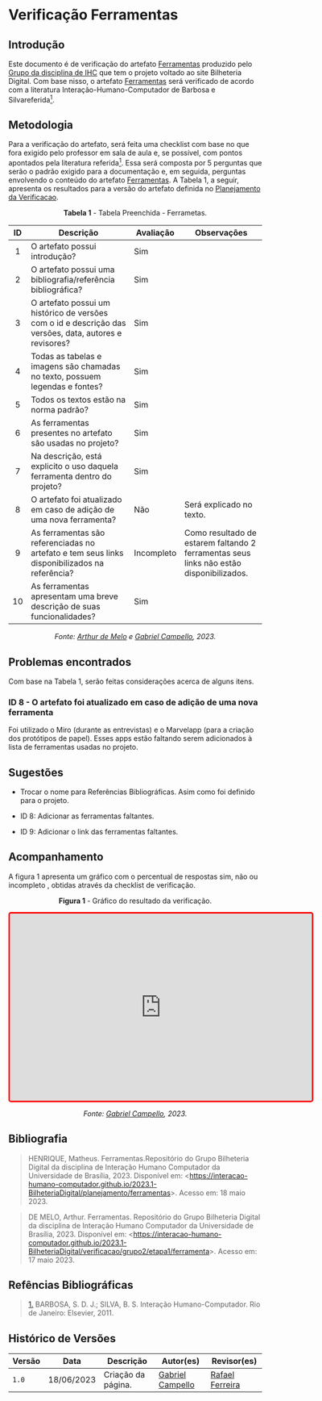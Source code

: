 # Verificação Ferramentas


## Introdução

Este documento é de verificação do artefato [Ferramentas](../../../../planejamento/ferramentas) produzido pelo [Grupo da disciplina de IHC](https://github.com/Interacao-Humano-Computador/2023.1-BilheteriaDigital) que tem o projeto voltado ao site Bilheteria Digital. Com base nisso, o artefato [Ferramentas](../../../../planejamento/ferramentas) será verificado de acordo com a literatura Interação-Humano-Computador de Barbosa e Silvareferida<a id=anchor_1 href="#REF1"><sup>1</sup></a>.

## Metodologia

Para a verificação do artefato, será feita uma checklist com base no que fora exigido pelo professor em sala de aula e, se possível, com pontos apontados pela literatura referida<a id=anchor_1 href="#REF1"><sup>1</sup></a>. Essa será composta por 5 perguntas que serão o padrão exigido para a documentação e, em seguida, perguntas envolvendo o conteúdo do artefato [Ferramentas](../../../../planejamento/ferramentas). A Tabela 1, a seguir, apresenta os resultados para a versão do artefato definida no [Planejamento da Verificacao](../etapa1/planejamento-verificacao-etapa1-grupo.md). 

<center>

**Tabela 1** - Tabela Preenchida - Ferrametas.

| ID  | Descrição                                                                                              | Avaliação | Observações |
| :-: | ------------------------------------------------------------------------------------------------------ | --------- | ----------- |
|  1  | O artefato possui introdução?                                                                          |    Sim       |             |
|  2  | O artefato possui uma bibliografia/referência bibliográfica?   |       Sim          |         |
|  3  | O artefato possui um histórico de versões com o id e descrição das versões, data, autores e revisores?               |     Sim        |             |
|  4  | Todas as tabelas e imagens são chamadas no texto, possuem legendas e fontes?     |    Sim       |             |
|  5  | Todos os textos estão na norma padrão?                                                                 |    Sim       |             |
|  6  |   As ferramentas presentes no artefato são usadas no projeto?        |    Sim       |             |
|  7  |   Na descrição, está explicito o uso daquela ferramenta dentro do projeto?        |      Sim     |             |
|  8  |   O artefato foi atualizado em caso de adição de uma nova ferramenta?        |     Não     |      Será explicado no texto.      |
|  9  |   As ferramentas são referenciadas no artefato e tem seus links disponibilizados na referência?         |       Incompleto    |    Como resultado de estarem faltando 2 ferramentas seus links não estão disponibilizados.         |
| 10  |   As ferramentas apresentam uma breve descrição de suas funcionalidades?        |     Sim      |             |

_Fonte: [Arthur de Melo](https://github.com/arthurmlv) e [Gabriel Campello](https://github.com/G16C), 2023._

</center>

## Problemas encontrados

Com base na Tabela 1, serão feitas considerações acerca de alguns itens.

### ID 8 - O artefato foi atualizado em caso de adição de uma nova ferramenta

Foi utilizado o Miro (durante as entrevistas) e o Marvelapp (para a criação dos protótipos de papel). Esses apps estão faltando serem adicionados à lista de ferramentas usadas no projeto. 

## Sugestões

- Trocar o nome para Referências Bibliográficas. Asim como foi definido para o projeto.

- ID 8: Adicionar as ferramentas faltantes.

- ID 9: Adicionar o link das ferramentas faltantes.

## Acompanhamento

A figura 1 apresenta um gráfico com o percentual de respostas sim, não ou incompleto , obtidas através da checklist de verificação.

<center>

**Figura 1** - Gráfico do resultado da verificação.

<iframe style="border-radius: 5px; border:3px solid red" width="600" height="371" seamless frameborder="0" scrolling="no" src="https://docs.google.com/spreadsheets/d/1trSKaVJkIMc8f5Bp0-fmhmfBS5xEWdmJ2A6l0CeVTIk/edit#gid=1196366220"></iframe>

_Fonte: [Gabriel Campello](https://github.com/G16C), 2023._

</center>

## Bibliografia

> HENRIQUE, Matheus. Ferramentas.Repositório do Grupo Bilheteria Digital da disciplina de Interação Humano Computador da Universidade de Brasília, 2023. Disponível em: <<https://interacao-humano-computador.github.io/2023.1-BilheteriaDigital/planejamento/ferramentas>>. Acesso em: 18 maio 2023.

> DE MELO, Arthur. Ferramentas. Repositório do Grupo Bilheteria Digital da disciplina de Interação Humano Computador da Universidade de Brasília, 2023. Disponível em: <<https://interacao-humano-computador.github.io/2023.1-BilheteriaDigital/verificacao/grupo2/etapa1/ferramenta>>. Acesso em: 17 maio 2023.

## Refências Bibliográficas

> <a id="REF1" href="#anchor_1">1.</a> BARBOSA, S. D. J.; SILVA, B. S. Interação Humano-Computador. Rio de Janeiro: Elsevier, 2011.

## Histórico de Versões

| Versão | Data       | Descrição                                                                          | Autor(es)                                        | Revisor(es)                                  |
| ------ | ---------- | ---------------------------------------------------------------------------------- | ------------------------------------------------ | -------------------------------------------- |
| `1.0`  | 18/06/2023 | Criação da página.                                                                 | [Gabriel Campello](https://github.com/G16C) | [Rafael Ferreira](https://github.com/RafaelCLG0) |